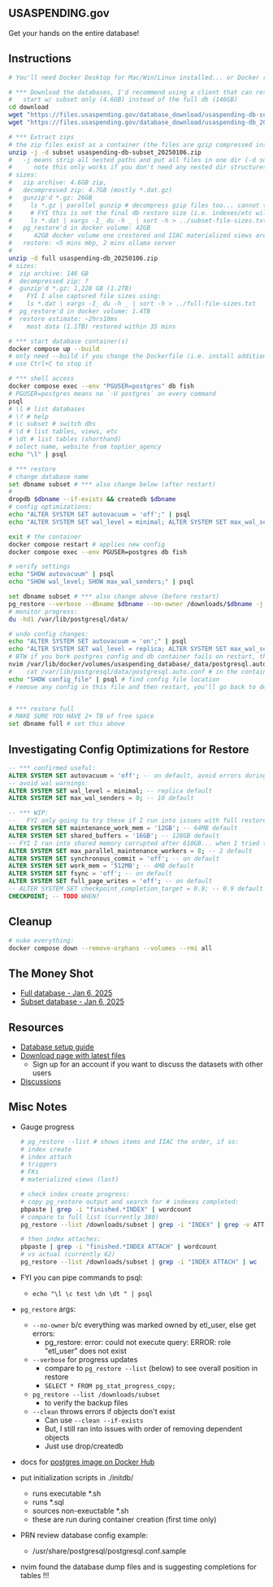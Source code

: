 ## USASPENDING.gov

Get your hands on the entire database!

## Instructions

```sh
# You'll need Docker Desktop for Mac/Win/Linux installed... or Docker running somewhere.

# *** Download the databases, I'd recommend using a client that can resume on failure... or just wget it
#   start w/ subset only (4.6GB) instead of the full db (146GB)
cd download
wget "https://files.usaspending.gov/database_download/usaspending-db-subset_20250106.zip"
wget "https://files.usaspending.gov/database_download/usaspending-db_20250106.zip"

# *** Extract zips
# the zip files exist as a container (the files are gzip compressed inside)
unzip -j -d subset usaspending-db-subset_20250106.zip
#   -j means strip all nested paths and put all files in one dir (-d subset)
#      note this only works if you don't need any nested dir structures
# sizes:
#   zip archive: 4.6GB zip, 
#   decompressed zip: 4.7GB (mostly *.dat.gz) 
#   gunzip'd *.gz: 26GB  
#     ls *.gz | parallel gunzip # decompress gzip files too... cannot trust gunzip -l b/c of int32 size issue
#     # FYI this is not the final db restore size (i.e. indexes/etc will take up space)
#     ls *.dat | xargs -I_ du -h _ | sort -h > ../subset-file-sizes.txt
#   pg_restore'd in docker volume: 42GB
#      42GB docker volume one crestored and IIAC materialized views are rebuilt/ing
#   restore: <5 mins mbp, 2 mins ollama server
#
unzip -d full usaspending-db_20250106.zip 
# sizes:
#  zip archive: 146 GB
#  decompressed zip: ?
#  gunzip'd *.gz: 1,228 GB (1.2TB)
#    FYI I also captured file sizes using:
#    ls *.dat | xargs -I_ du -h _ | sort -h > ../full-file-sizes.txt
#  pg_restore'd in docker volume: 1.4TB 
#  restore estimate: ~2hrs10ms
#    most data (1.1TB) restored within 35 mins

# *** start database container(s)
docker compose up --build
# only need --build if you change the Dockerfile (i.e. install additional packages)
# use Ctrl+C to stop it

# *** shell access
docker compose exec --env "PGUSER=postgres" db fish
# PGUSER=postgres means no `-U postgres` on every command
psql
# \l # list databases
# \? # help
# \c subset # switch dbs
# \d # list tables, views, etc
# \dt # list tables (shorthand)
# select name, website from toptier_agency
echo "\l" | psql

# *** restore 
# change database name
set dbname subset # *** also change below (after restart)
# 
dropdb $dbname --if-exists && createdb $dbname
# config optimizations:
echo "ALTER SYSTEM SET autovacuum = 'off';" | psql
echo "ALTER SYSTEM SET wal_level = minimal; ALTER SYSTEM SET max_wal_senders = 0; " | psql 

exit # the container
docker compose restart # applies new config
docker compose exec --env PGUSER=postgres db fish

# verify settings
echo "SHOW autovacuum" | psql
echo "SHOW wal_level; SHOW max_wal_senders;" | psql

set dbname subset # *** also change above (before restart)
pg_restore --verbose --dbname $dbname --no-owner /downloads/$dbname -j 8 
# monitor progress:
du -hd1 /var/lib/postgresql/data/

# undo config changes:
echo "ALTER SYSTEM SET autovacuum = 'on';" | psql
echo "ALTER SYSTEM SET wal_level = replica; ALTER SYSTEM SET max_wal_senders = 10; " | psql 
# BTW if you bork postgres config and db container fails on restart, then on container host edit the config:
nvim /var/lib/docker/volumes/usaspending_database/_data/postgresql.auto.conf
#    cat /var/lib/postgresql/data/postgresql.auto.conf # in the container
echo "SHOW config_file" | psql # find config file location
# remove any config in this file and then restart, you'll go back to defaults


# *** restore full
# MAKE SURE YOU HAVE 2+ TB of free space
set dbname full # set this above
```

## Investigating Config Optimizations for Restore

```sql
-- *** confirmed useful:
ALTER SYSTEM SET autovacuum = 'off'; -- on default, avoid errors during restore
-- avoid wal warnings:
ALTER SYSTEM SET wal_level = minimal; -- replica default
ALTER SYSTEM SET max_wal_senders = 0; -- 10 default

-- *** WIP:
--   FYI only going to try these if I run into issues with full restore
ALTER SYSTEM SET maintenance_work_mem = '12GB'; -- 64MB default
ALTER SYSTEM SET shared_buffers = '16GB'; -- 128GB default
-- FYI I ran into shared memory corrupted after 610GB... when I tried these memory mods the first time on the full db
ALTER SYSTEM SET max_parallel_maintenance_workers = 8; -- 2 default
ALTER SYSTEM SET synchronous_commit = 'off'; -- on default
ALTER SYSTEM SET work_mem = '512MB'; -- 4MB default
ALTER SYSTEM SET fsync = 'off'; -- on default
ALTER SYSTEM SET full_page_writes = 'off'; -- on default
-- ALTER SYSTEM SET checkpoint_completion_target = 0.9; -- 0.9 default (so don't need to change this unless using a diff value)
CHECKPOINT; -- TODO WHEN?
```

## Cleanup

```sh
# nuke everything:
docker compose down --remove-orphans --volumes --rmi all
```

## The Money Shot

- [Full database - Jan 6, 2025](https://files.usaspending.gov/database_download/usaspending-db_20250106.zip)
- [Subset database - Jan 6, 2025](https://files.usaspending.gov/database_download/usaspending-db-subset_20250106.zip)

## Resources

- [Database setup guide](https://files.usaspending.gov/database_download/usaspending-db-setup.pdf)
- [Download page with latest files](https://onevoicecrm.my.site.com/usaspending/s/database-download)
  - Sign up for an account if you want to discuss the datasets with other users
- [Discussions](https://onevoicecrm.my.site.com/usaspending/s/)

## Misc Notes

- Gauge progress

    ```sh
    # pg_restore --list # shows items and IIAC the order, if so:
    # index create
    # index attach
    # triggers
    # FKs
    # materialized views (last)

    # check index create progress:
    # copy pg_restore output and search for # indexes completed:
    pbpaste | grep -i "finished.*INDEX" | wordcount
    # compare to full list (currently 380)
    pg_restore --list /downloads/subset | grep -i "INDEX" | grep -v ATTACH | wc

    # then index attaches:
    pbpaste | grep -i "finished.*INDEX ATTACH" | wordcount
    # vs actual (currently 62)
    pg_restore --list /downloads/subset | grep -i "INDEX ATTACH" | wc
    ``` 

- FYI you can pipe commands to psql:
    - `echo "\l \c test \dn \dt " | psql` 
- `pg_restore` args:
    - `--no-owner` b/c everything was marked owned by etl_user, else get errors:
        - pg_restore: error: could not execute query: ERROR:  role "etl_user" does not exist
    - `--verbose` for progress updates 
        - compare to `pg_restore --list` (below) to see overall position in restore
        - `SELECT * FROM pg_stat_progress_copy;`
    - `pg_restore --list /downloads/subset` 
        - to verify the backup files
    - `--clean` throws errors if objects don't exist
        - Can use `--clean --if-exists`
        - But, I still ran into issues with order of removing dependent objects
        - Just use drop/createdb
- docs for [postgres image on Docker Hub](https://hub.docker.com/_/postgres) 
- put initialization scripts in ./initdb/
    - runs executable *.sh 
    - runs *.sql
    - sources non-exeuctable *.sh
    - these are run during container creation (first time only)
- PRN review database config example:
    - /usr/share/postgresql/postgresql.conf.sample
- nvim found the database dump files and is suggesting completions for tables !!! 


